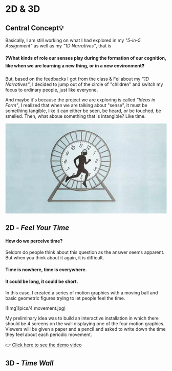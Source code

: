 # 2D & 3D
## Central Concept:bulb:

Basically, I am still working on what I had explored in my *"5-in-5 Assignment"* as well as my *"1D Narratives"*, that is

#### :question:What kinds of role our senses play during the formation of our cognition, like when we are learning a new thing, or in a new environment:question:

But, based on the feedbacks I got from the class & Fei about my *"1D Narratives"*, I decided to jump out of the circle of "children" and switch my focus to ordinary people, just like everyone.

And maybe it's because the project we are exploring is called *"Ideas in Form"*, I realized that when we are talking about "sense", it must be something tangible, like it can either be seen, be heard, or be touched, be smelled. Then, what aboue something that is intangible? Like time.

![Img](pics/time.jpg)

## 2D - *Feel Your Time*

#### How do we perceive time?

Seldom do people think about this question as the answer seems apparent. But when you think about it again, it is difficult.

#### Time is nowhere, time is everywhere.

#### It could be long, it could be short.

In this case, I created a series of motion graphics with a moving ball and basic geometric figures trying to let people feel the time.

![Img](pics/4 movement.jpg)

My preliminary idea was to build an interactive installation in which there should be 4 screens on the wall displaying one of the four motion graphics. Viewers will be given a paper and a pencil and asked to write down the time they feel about each periodic movement.

:point_right: [Click here to see the demo video](https://vimeo.com/234332936)

## 3D - *Time Wall*


